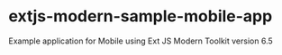 # extjs-modern-sample-mobile-app
Example application for Mobile using Ext JS Modern Toolkit version 6.5
